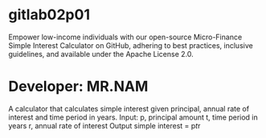 # gitlab02p01
Empower low-income individuals with our open-source Micro-Finance Simple Interest Calculator on GitHub, adhering to best practices, inclusive guidelines, and available under the Apache License 2.0.
# Developer: MR.NAM
A calculator that calculates simple interest given principal, annual rate of interest and time
period in years.
Input:
 p, principal amount
 t, time period in years
 r, annual rate of interest
Output
 simple interest = p*t*r
